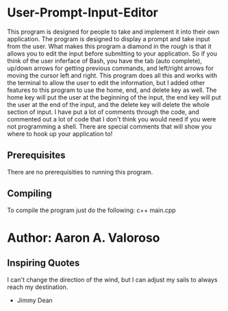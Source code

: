 # User-Prompt-Input-Editor

This program is designed for people to take and implement it into their own application. The program is designed to display a prompt and take input from the user. What makes this program a diamond in the rough is that it allows you to edit the input before submitting to your application. So if you think of the user inferface of Bash, you have the tab (auto complete), up/down arrows for getting previous commands, and left/right arrows for moving the cursor left and right. This program does all this and works with the terminal to allow the user to edit the information, but I added other features to this program to use the home, end, and delete key as well. The home key will put the user at the beginning of the input, the end key will put the user at the end of the input, and the delete key will delete the whole section of input. I have put a lot of comments through the code, and commented out a lot of code that I don't think you would need if you were not programming a shell. There are special comments that will show you where to hook up your application to!

## Prerequisites

There are no prerequisities to running this program.

## Compiling

To compile the program just do the following: c++ main.cpp

# Author: Aaron A. Valoroso


## Inspiring Quotes

I can't change the direction of the wind, but I can adjust my sails to always reach my destination.
- Jimmy Dean
